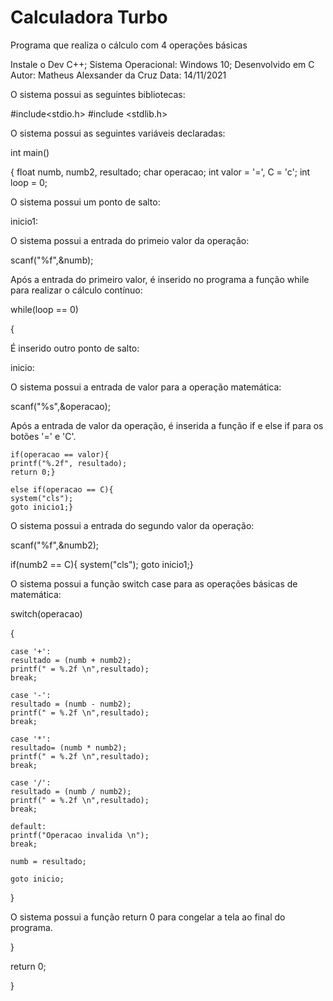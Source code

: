 # Calculadora Turbo

Programa que realiza o cálculo com 4 operações básicas

Instale o Dev C++;
Sistema Operacional: Windows 10;
Desenvolvido em C
Autor: Matheus Alexsander da Cruz
Data: 14/11/2021

O sistema possui as seguintes bibliotecas:

#include<stdio.h>
#include <stdlib.h>

O sistema possui as seguintes variáveis declaradas:

int main()

{
   float numb, numb2, resultado;
   char operacao;
   int valor = '=', C = 'c';
   int loop = 0;
   
O sistema possui um ponto de salto:

inicio1:

O sistema possui a entrada do primeio valor da operação:

scanf("%f",&numb);

Após a entrada do primeiro valor, é inserido no programa a função while para realizar o cálculo contínuo:

 while(loop == 0)
   
{

É inserido outro ponto de salto:

inicio:

O sistema possui a entrada de valor para a operação matemática:

scanf("%s",&operacao);

Após a entrada de valor da operação, é inserida a função if e else if para os botões '=' e 'C'.

    if(operacao == valor){
    printf("%.2f", resultado);
    return 0;}
	
	else if(operacao == C){
    system("cls");
    goto inicio1;}
 
O sistema possui a entrada do segundo valor da operação:

scanf("%f",&numb2);
   
   if(numb2 == C){
    system("cls");
    goto inicio1;}
    
O sistema possui a função switch case para as operações básicas de matemática:

switch(operacao)
    
{
    
    case '+':
    resultado = (numb + numb2);
    printf(" = %.2f \n",resultado);
    break;

    case '-':
    resultado = (numb - numb2);
    printf(" = %.2f \n",resultado);
    break;

	case '*':
    resultado= (numb * numb2);
    printf(" = %.2f \n",resultado);
    break;

    case '/':
    resultado = (numb / numb2);
    printf(" = %.2f \n",resultado);
    break;

    default:
    printf("Operacao invalida \n");
	break;
	
    numb = resultado;
    
    goto inicio;

}

O sistema possui a função return 0 para congelar a tela ao final do programa.

}

return 0;

}
